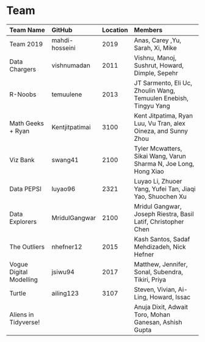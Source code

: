 # Team

| Team Name | GitHub | Location | Members |
| :--       | :--      | :--    | :--     |
| Team 2019 | mahdi-hosseini | 2019 | Anas, Carey ,Yu, Sarah, Xi, Mike |
| Data Chargers | vishnumadan | 2011 | Vishnu, Manoj, Sushrut, Howard, Dimple, Sepehr |
| R-Noobs | temuulene | 2013 | JT Sarmento, Eli Uc, Zhoulin Wang, Temuulen Enebish, Tingyu Yang |
| Math Geeks + Ryan | Kentjitpatimai | 3100 | Kent Jitpatima, Ryan Luu, Vu Tran, alex Oineza, and Sunny Zhou |
| Viz Bank | swang41 | 2100 | Tyler Mcwatters, Sikai Wang, Varun Sharma N, Joe Long, Hong Xiao |
| Data PEPSI | luyao96 | 2321 | Luyao Li, Zhuoer Yang, Yufei Tan, Jiaqi Yao, Shuochen Xu |
| Data Explorers | MridulGangwar | 2100 | Mridul Gangwar, Joseph Riestra, Basil Latif, Christopher Chen |
| The Outliers | nhefner12 | 2015 | Kash Santos, Sadaf Mehdizadeh, Nick Hefner |
| Vogue Digital Modelling | jsiwu94 | 2017 | Matthew, Jennifer, Sonal, Subendra, Tikiri, Priya |
| Turtle | ailing123 | 3107 | Steven, Vivian, Ai-Ling, Howard, Issac |
| Aliens in Tidyverse! | | | Anuja Dixit, Adwait Toro, Mohan Ganesan, Ashish Gupta | 
